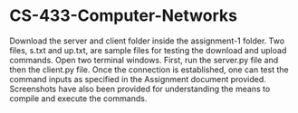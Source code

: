 # CS-433-Computer-Networks

Download the server and client folder inside the assignment-1 folder. Two files, s.txt and up.txt, are sample files for testing the download and upload commands. Open two terminal windows. First, run the server.py file and then the client.py file. Once the connection is established, one can test the command inputs as specified in the Assignment document provided. Screenshots have also been provided for understanding the means to compile and execute the commands. 
 
